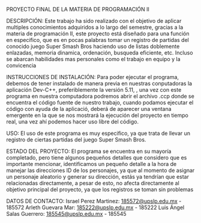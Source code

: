 PROYECTO FINAL DE LA MATERIA DE PROGRAMACIÓN II

DESCRIPCIÓN: Este trabajo ha sido realizado con el objetivo de aplicar multiples conocimientos adquiridos a lo largo del semestre, gracias a la materia de programación II, este proyecto está diseñado para una función en especifico, que es en pocas palabras tomar un registro de partidas del conocido juego Super Smash Bros haciendo uso de listas doblemente enlazadas, memoria dinamica, ordenación, busqueda eficiente, etc. Incluso se abarcan habilidades mas personales como el trabajo en equipo y la convicencia 

INSTRUCCIONES DE INSTALACIÓN: Para poder ejecutar el programa, debemos de tener instalado de manera previa en nuestras conputadoras la aplicación Dev-C++, preferiblemente la versión 5.11, , una vez con este programa en nuestra computadora podremos abrir el archivo .ccp donde se encuentra el código fuente de nuestro trabajo, cuando podamos ejecutar el código con ayuda de la aplicació, deberá de aparecer una ventana emergente en la que se nos mostrará la ejecución del proyecto en tiempo real, una vez ahí podemos hacer uso libre del código.

USO: El uso de este programa es muy especifico, ya que trata de llevar un registro de ciertas partidas del juego Super Smash Bros.

ESTADO DEL PROYECTO: El programa se encuentra en su mayoría completado, pero tiene algunos pequeños detalles que considero que es importante mencionar,  identificamos un pequeño detalle a la hora de manejar las direcciones ID  de los personajes, ya que al momento de asignar un personaje aleatorio y generar su dirección, estás ya tendrían que estar relacionadas directamente, a pesar de esto, no afecta directamente al objetivo principal del proyecto, ya que los registros se toman sin problemas 

DATOS DE CONTACTO: 
Israel Perez Martinez: 185572@upslp.edu.mx - 185572
Arleth Guevara Mar: 185222@upslp.edu.mx - 185222
Luis Ángel Salas Guerrero: 185545@upslp.edu.mx - 185545
